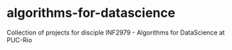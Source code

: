 # algorithms-for-datascience
Collection of projects for disciple INF2979 - Algorithms for DataScience at PUC-Rio
